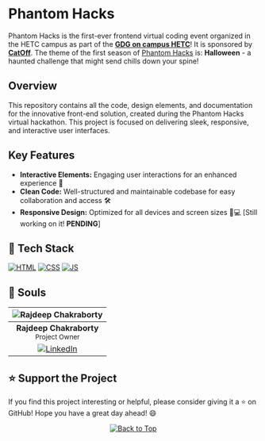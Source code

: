 <!-- This is the anchor for the "Back to Top" button -->
<div id="top">

# Phantom Hacks

</div> 

Phantom Hacks is the first-ever frontend virtual coding event organized in the HETC campus as part of the **[GDG on campus HETC](https://www.linkedin.com/company/gdg-oncampus-hetc/)**! It is sponsored by **[CatOff](https://devfolio.co/projects/catoff-gaming-c18f)**.
The theme of the first season of [Phantom Hacks](https://phantomhacks.onrender.com/) is: **Halloween** - a haunted challenge that might send chills down your spine!

## Overview

This repository contains all the code, design elements, and documentation for the innovative front-end solution, created during the Phantom Hacks virtual hackathon. This project is focused on delivering sleek, responsive, and interactive user interfaces.

## Key Features

- **Interactive Elements:** Engaging user interactions for an enhanced experience 🎯
- **Clean Code:** Well-structured and maintainable codebase for easy collaboration and access 🛠️
- **Responsive Design:** Optimized for all devices and screen sizes 📱💻 [Still working on it! **PENDING**]

## 🧰 Tech Stack

<p>
  <a href="https://www.w3schools.com/html/"> <img src="https://img.icons8.com/color/70/000000/html-5--v1.png" alt="HTML" /></a>
  <a href="https://www.w3schools.com/css/"> <img src="https://img.icons8.com/color/70/000000/css3.png" alt="CSS" /></a>
  <a href="https://www.w3schools.com/js/"><img src="https://img.icons8.com/color/70/000000/javascript--v1.png" alt="JS" /></a>
</p>

## 👻 Souls

| ![Rajdeep Chakraborty](https://avatars.githubusercontent.com/u/68934988?v=4&s=80) |
|:--:|
| **Rajdeep Chakraborty** <br> <sub>Project Owner</sub> | 
| [![LinkedIn](https://img.icons8.com/fluency/32/000000/linkedin.png)](https://www.linkedin.com/in/rajdeepchakraborty69/) |


## ⭐️ Support the Project
If you find this project interesting or helpful, please consider giving it a ⭐️ on GitHub! Hope you have a great day ahead! 😄

<!-- Added back to the top button -->
<div align="center">
    <a href="#top">
        <img src="https://img.shields.io/badge/Back%20to%20Top-000000?style=for-the-badge&logo=github&logoColor=white" alt="Back to Top">
    </a>
</div>